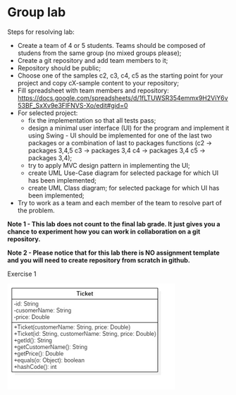 # Group lab

Steps for resolving lab:
- Create a team of 4 or 5 students. Teams should be composed of studens from the same group (no mixed groups please);
- Create a git repository and add team members to it;
- Repository should be public;
- Choose one of the samples c2, c3, c4, c5 as the starting point for your project and copy cX-sample content to your repository;
- Fill spreadsheet with team members and repository: https://docs.google.com/spreadsheets/d/1fLTUWSR354emmx9H2ViY6v53BF_SxXv9e3FlFNVS-Xo/edit#gid=0
- For selected project:
    * fix the implementation so that all tests pass;
    * design a minimal user interface (UI) for the program and implement it using Swing - UI should be implemented for one of the last two packages or a combination of last to packages functions (c2 -> packages 3,4,5 c3 -> packages 3,4 c4 -> packages 3,4 c5 -> packages 3,4);
    * try to apply MVC design pattern in implementing the UI;
    * create UML Use-Case diagram for selected package for which UI has been implemented;
    * create UML Class diagram; for selected package for which UI has been implemented;
- Try to work as a team and each member of the team to resolve part of the problem.

**Note 1 - This lab does not count to the final lab grade. It just gives you a chance to experiment how you can work in collaboration on a git repository.**

**Note 2 - Please notice that for this lab there is NO assignment template and you will need to create repository from scratch in github.**    

Exercise 1

![Exercise 1 image](c5-samples/docs/ex1.jpg)